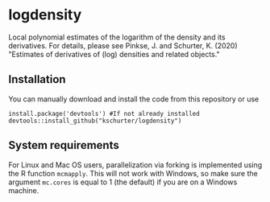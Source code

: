 # logdensity
Local polynomial estimates of the logarithm of the density and its derivatives. For details, please see Pinkse, J. and Schurter, K. (2020) "Estimates of derivatives of (log) densities and related objects."

## Installation
You can manually download and install the code from this repository or use

    install.package('devtools') #If not already installed
    devtools::install_github("kschurter/logdensity")

## System requirements
For Linux and Mac OS users, parallelization via forking is implemented using the R function `mcmapply`. This will not work with Windows, so make sure the argument `mc.cores` is equal to 1 (the default) if you are on a Windows machine.
